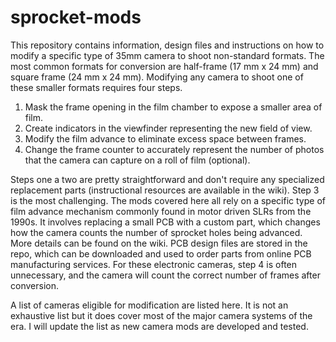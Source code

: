 # sprocket-mods
This repository contains information, design files and instructions on how to modify a specific type of 35mm camera to shoot non-standard formats. The most common formats for conversion are half-frame (17 mm x 24 mm) and square frame (24 mm x 24 mm). Modifying any camera to shoot one of these smaller formats requires four steps.

1. Mask the frame opening in the film chamber to expose a smaller area of film.
2. Create indicators in the viewfinder representing the new field of view.
3. Modify the film advance to eliminate excess space between frames.
4. Change the frame counter to accurately represent the number of photos that the camera can capture on a roll of film (optional).

Steps one a two are pretty straightforward and don't require any specialized replacement parts (instructional resources are available in the wiki). Step 3 is the most challenging. The mods covered here all rely on a specific type of film advance mechanism commonly found in motor driven SLRs from the 1990s. It involves replacing a small PCB with a custom part, which changes how the camera counts the number of sprocket holes being advanced. More details can be found on the wiki. PCB design files are stored in the repo, which can be downloaded and used to order parts from online PCB manufacturing services. For these electronic cameras, step 4 is often unnecessary, and the camera will count the correct number of frames after conversion.

A list of cameras eligible for modification are listed here. It is not an exhaustive list but it does cover most of the major camera systems of the era. I will update the list as new camera mods are developed and tested.
